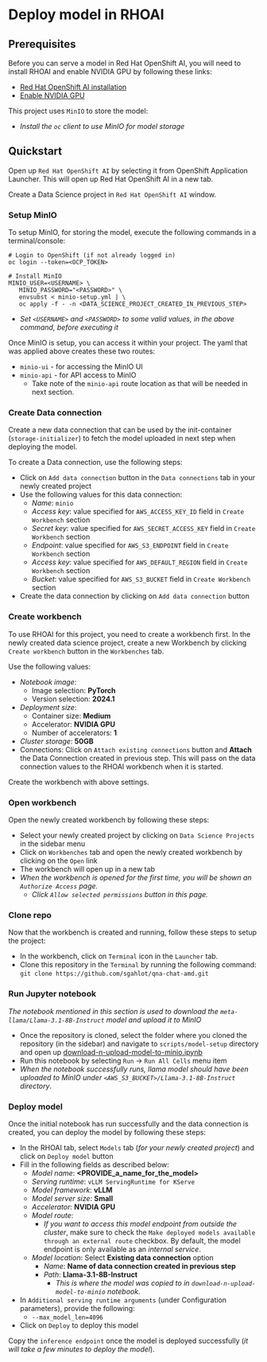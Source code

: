 # Deploy model in RHOAI


## Prerequisites

Before you can serve a model in Red Hat OpenShift AI, you will need to install RHOAI and enable NVIDIA GPU by following these links:
* [Red Hat OpenShift AI installation](https://docs.redhat.com/en/documentation/red_hat_openshift_ai_self-managed/2.13/html-single/installing_and_uninstalling_openshift_ai_self-managed/index#installing-and-deploying-openshift-ai_install)
* [Enable NVIDIA GPU](https://docs.redhat.com/en/documentation/red_hat_openshift_ai_self-managed/2.13/html/installing_and_uninstalling_openshift_ai_self-managed/enabling-nvidia-gpus_install#enabling-nvidia-gpus_install)

This project uses `MinIO` to store the model:
  * _Install the `oc` client to use MinIO for model storage_


## Quickstart

Open up `Red Hat OpenShift AI` by selecting it from OpenShift Application Launcher. This will open up Red Hat OpenShift AI in a new tab.

Create a Data Science project in `Red Hat OpenShift AI` window.

### Setup MinIO
To setup MinIO, for storing the model, execute the following commands in a terminal/console:
```
# Login to OpenShift (if not already logged in)
oc login --token=<OCP_TOKEN>

# Install MinIO
MINIO_USER=<USERNAME> \
   MINIO_PASSWORD="<PASSWORD>" \
   envsubst < minio-setup.yml | \
   oc apply -f - -n <DATA_SCIENCE_PROJECT_CREATED_IN_PREVIOUS_STEP>
```
* _Set `<USERNAME>` and `<PASSWORD>` to some valid values, in the above command, before executing it_

Once MinIO is setup, you can access it within your project. The yaml that was applied above creates these two routes:
* `minio-ui` - for accessing the MinIO UI
* `minio-api` - for API access to MinIO
  * Take note of the `minio-api` route location as that will be needed in next section.


### Create Data connection
Create a new data connection that can be used by the init-container (`storage-initializer`) to fetch the model uploaded in next step when deploying the model.

To create a Data connection, use the following steps:
* Click on `Add data connection` button in the  `Data connections` tab in your newly created project
* Use the following values for this data connection:
  * _Name_: `minio`
  * _Access key_: value specified for `AWS_ACCESS_KEY_ID` field in `Create Workbench` section
  * _Secret key_: value specified for `AWS_SECRET_ACCESS_KEY` field in `Create Workbench` section
  * _Endpoint_: value specified for `AWS_S3_ENDPOINT` field in `Create Workbench` section
  * _Access key_: value specified for `AWS_DEFAULT_REGION` field in `Create Workbench` section
  * _Bucket_: value specified for `AWS_S3_BUCKET` field in `Create Workbench` section
* Create the data connection by clicking on `Add data connection` button


### Create workbench
To use RHOAI for this project, you need to create a workbench first. In the newly created data science project, create a new Workbench by clicking `Create workbench` button in the `Workbenches` tab.

Use the following values:
* _Notebook image_:
  * Image selection: **PyTorch**
  * Version selection: **2024.1**
* _Deployment size_:
  * Container size: **Medium**
  * Accelerator: **NVIDIA GPU**
  * Number of accelerators: **1**
* _Cluster storage_: **50GB**
* Connections: Click on `Attach existing connections` button and **Attach** the Data Connection created in previous step. This will pass on the data connection values to the RHOAI workbench when it is started.

Create the workbench with above settings.


### Open workbench
Open the newly created workbench by following these steps:
* Select your newly created project by clicking on `Data Science Projects` in the sidebar menu
* Click on `Workbenches` tab and open the newly created workbench by clicking on the `Open` link
* The workbench will open up in a new tab
* _When the workbench is opened for the first time, you will be shown an `Authorize Access` page._
  * _Click `Allow selected permissions` button in this page._


### Clone repo
Now that the workbench is created and running, follow these steps to setup the project:
* In the workbench, click on `Terminal` icon in the `Launcher` tab.
* Clone this repository in the `Terminal` by running the following command:
  `git clone https://github.com/sgahlot/qna-chat-amd.git`


### Run Jupyter notebook
_The notebook mentioned in this section is used to download the `meta-llama/Llama-3.1-8B-Instruct` model and upload it to MinIO_

* Once the repository is cloned, select the folder where you cloned the repository (in the sidebar) and navigate to `scripts/model-setup` directory and open up [download-n-upload-model-to-minio.ipynb](./download-n-upload-model-to-minio.ipynb)
* Run this notebook by selecting `Run` -> `Run All Cells` menu item
* _When the notebook successfully runs, llama model should have been uploaded to MinIO under `<AWS_S3_BUCKET>/Llama-3.1-8B-Instruct` directory_.


### Deploy model
Once the initial notebook has run successfully and the data connection is created, you can deploy the model by following these steps:
* In the RHOAI tab, select `Models` tab (_for your newly created project_) and click on `Deploy model` button 
* Fill in the following fields as described below:
  * _Model name_: **<PROVIDE_a_name_for_the_model>**
  * _Serving runtime_: `vLLM ServingRuntime for KServe`
  * _Model framework_: **vLLM**
  * _Model server size_: **Small**
  * _Accelerator_: **NVIDIA GPU**
  * _Model route_:
    * _If you want to access this model endpoint from outside the cluster_, make sure to check the `Make deployed models available through an external route` checkbox. By default, the model endpoint is only available as an _internal service_.
  * _Model location_: Select **Existing data connection** option
    * _Name_: **Name of data connection created in previous step**
    * _Path_: **Llama-3.1-8B-Instruct**
      * _This is where the model was copied to in `download-n-upload-model-to-minio` notebook._
* In `Additional serving runtime arguments` (under Configuration parameters), provide the following:
  * `--max_model_len=4096`
* Click on `Deploy` to deploy this model

Copy the `inference endpoint` once the model is deployed successfully (_it will take a few minutes to deploy the model_).
